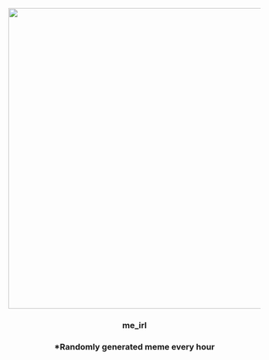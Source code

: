 <p align="center">
        <img src="https://i.redd.it/cvxdveh988r81.png" width="600" height="600">
        </p>
        <h3 align="center">me_irl</h3>
        <h3 align="center">*Randomly generated meme every hour</h3>
    